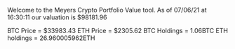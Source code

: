 Welcome to the Meyers Crypto Portfolio Value tool. 
As of 07/06/21 at 16:30:11 our valuation is $98181.96 

BTC Price = $33983.43
 ETH Price = $2305.62
BTC Holdings = 1.06BTC
 ETH holdings = 26.960005962ETH 
